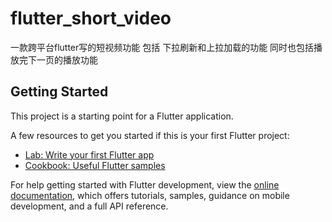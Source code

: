 # flutter_short_video

一款跨平台flutter写的短视频功能 包括 下拉刷新和上拉加载的功能 同时也包括播放完下一页的播放功能 

## Getting Started

This project is a starting point for a Flutter application.

A few resources to get you started if this is your first Flutter project:

- [Lab: Write your first Flutter app](https://docs.flutter.dev/get-started/codelab)
- [Cookbook: Useful Flutter samples](https://docs.flutter.dev/cookbook)

For help getting started with Flutter development, view the
[online documentation](https://docs.flutter.dev/), which offers tutorials,
samples, guidance on mobile development, and a full API reference.

